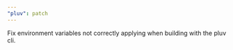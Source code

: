 ```yaml
---
"pluv": patch
---
```


Fix environment variables not correctly applying when building with the pluv cli.
